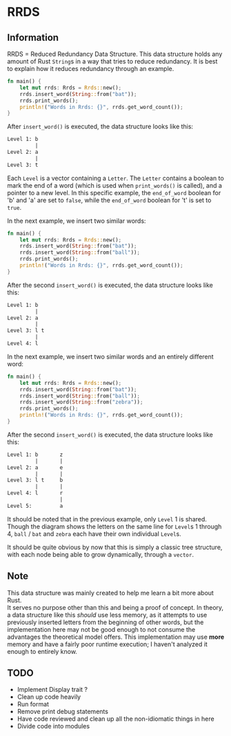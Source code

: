 # RRDS

## Information
RRDS = Reduced Redundancy Data Structure.  This data structure holds any amount
of Rust `String`s in a way that tries to reduce redundancy.  It is best to
explain how it reduces redundancy through an example.

```rust
fn main() {
    let mut rrds: Rrds = Rrds::new();
    rrds.insert_word(String::from("bat"));
    rrds.print_words();
    println!("Words in Rrds: {}", rrds.get_word_count());
}
```

After `insert_word()` is executed, the data structure looks like this:

```txt
Level 1: b
         |
Level 2: a
         |
Level 3: t
```

Each `Level` is a vector containing a `Letter`.  The `Letter` contains a boolean
to mark the end of a word (which is used when `print_words()` is called), and a
pointer to a new level.  In this specific example, the `end_of_word` boolean for
'b' and 'a' are set to `false`, while the `end_of_word` boolean for 't' is set
to `true`.

In the next example, we insert two similar words:

```rust
fn main() {
    let mut rrds: Rrds = Rrds::new();
    rrds.insert_word(String::from("bat"));
    rrds.insert_word(String::from("ball"));
    rrds.print_words();
    println!("Words in Rrds: {}", rrds.get_word_count());
}
```

After the second `insert_word()` is executed, the data structure looks like
this:

```txt
Level 1: b
         |
Level 2: a
         |
Level 3: l t
         |
Level 4: l
```

In the next example, we insert two similar words and an entirely different word:

```rust
fn main() {
    let mut rrds: Rrds = Rrds::new();
    rrds.insert_word(String::from("bat"));
    rrds.insert_word(String::from("ball"));
    rrds.insert_word(String::from("zebra"));
    rrds.print_words();
    println!("Words in Rrds: {}", rrds.get_word_count());
}
```

After the second `insert_word()` is executed, the data structure looks like
this:

```txt
Level 1: b       z
         |       |
Level 2: a       e
         |       |
Level 3: l t     b
         |       |
Level 4: l       r
                 |
Level 5:         a
```

It should be noted that in the previous example, only `Level` 1 is shared.  
Though the diagram shows the letters on the same line for `Level`s 1 through 4,
`ball` / `bat` and `zebra` each have their own individual `Level`s.

It should be quite obvious by now that this is simply a classic tree structure,
with each node being able to grow dynamically, through a `vector`.

## Note
This data structure was mainly created to help me learn a bit more about Rust.   
It serves no purpose other than this and being a proof of concept.  In theory, a
data structure like this *should* use less memory, as it attempts to use
previously inserted letters from the beginning of other words, but the
implementation here may not be good enough to not consume the advantages the
theoretical model offers.  This implementation may use **more** memory and have
a fairly poor runtime execution; I haven't analyzed it enough to entirely know.

## TODO
 - Implement Display trait ?
 - Clean up code heavily
 - Run format
 - Remove print debug statements
 - Have code reviewed and clean up all the non-idiomatic things in here
 - Divide code into modules
